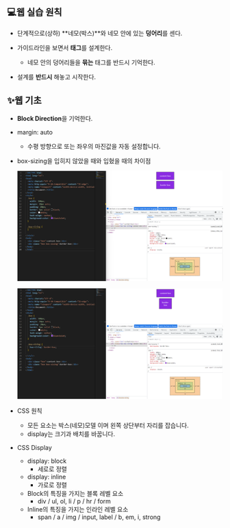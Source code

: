 ## :computer:웹 실습 원칙

* 단계적으로(상하) **네모(박스)**와 네모 안에 있는 **덩어리**를 센다.
* 가이드라인을 보면서 **태그**를 설계한다.
  * 네모 안의 덩어리들을 **묶는** 태그를 반드시 기억한다.

* 설계를 **반드시** 해놓고 시작한다.



## :sparkles:웹 기초

* **Block Direction**을 기억한다.

* margin: auto 

  * 수평 방향으로 또는 좌우의 마진값을 자동 설정합니다.

* box-sizing을 입히지 않았을 때와 입혔을 때의 차이점

  ![](0903_Web_Practice_Principle.assets/no_box_sizing.png)

  ![](0903_Web_Practice_Principle.assets/box_sizing.png)



* CSS 원칙
  * 모든 요소는 박스(네모)모델 이며 왼쪽 상단부터 자리를 잡습니다.
  * display는 크기과 배치를 바꿉니다.
* CSS Display
  * display: block
    * 세로로 정렬
  * display: inline
    * 가로로 정렬
  * Block의 특징을 가지는 블록 레벨 요소
    * div / ul, ol, li / p / hr / form 
  * Inline의 특징을 가지는 인라인 레벨 요소
    * span / a / img / input, label / b, em, i, strong 